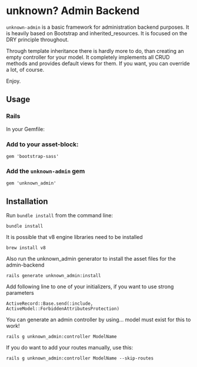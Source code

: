 # unknown? Admin Backend
`unknown-admin` is a basic framework for administration backend purposes. It is heavily based on Bootstrap and inherited_resources.
It is focused on the DRY principle throughout.

Through template inheritance there is hardly more to do, than creating an empty controller for your model.
It completely implements all CRUD methods and provides default views for them.
If you want, you can override a lot, of course.


Enjoy.

## Usage

### Rails

In your Gemfile:

### Add to your asset-block:

    gem 'bootstrap-sass'

### Add the `unknown-admin` gem

    gem 'unknown_admin'

## Installation

Run `bundle install` from the command line:

    bundle install

It is possible that v8 engine libraries need to be installed

    brew install v8

Also run the unknown_admin generator to install the asset files for the admin-backend

    rails generate unknown_admin:install

Add following line to one of your initializers, if you want to use strong parameters

    ActiveRecord::Base.send(:include, ActiveModel::ForbiddenAttributesProtection)

You can generate an admin controller by using... model must exist for this to work!

    rails g unknown_admin:controller ModelName

If you do want to add your routes manually, use this:

    rails g unknown_admin:controller ModelName --skip-routes

